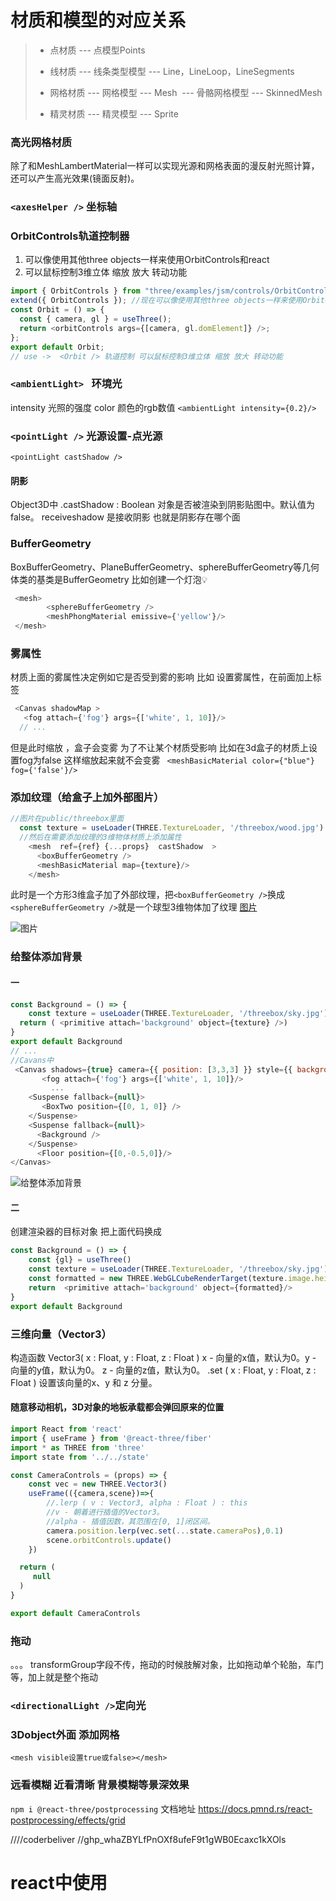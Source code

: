 # 材质和模型的对应关系

> - 点材质 ---  点模型Points
>
> - 线材质 ---  线条类型模型  ---  Line，LineLoop，LineSegments 
> - 网格材质  ---  网格模型  ---  Mesh
>  ​                 ---  骨骼网格模型  ---  SkinnedMesh
> - 精灵材质  ---  精灵模型 ---  Sprite
>
### 高光网格材质   <meshPhongMaterial />
除了和MeshLambertMaterial一样可以实现光源和网格表面的漫反射光照计算，还可以产生高光效果(镜面反射)。

### `<axesHelper />` 坐标轴
### OrbitControls轨道控制器
1. 可以像使用其他three objects一样来使用OrbitControls和react
2. 可以鼠标控制3维立体 缩放 放大 转动功能
```javascript
import { OrbitControls } from "three/examples/jsm/controls/OrbitControls";
extend({ OrbitControls }); //现在可以像使用其他three objects一样来使用OrbitControls和react
const Orbit = () => {
  const { camera, gl } = useThree();
  return <orbitControls args={[camera, gl.domElement]} />;
};
export default Orbit;
// use ->  <Orbit /> 轨道控制 可以鼠标控制3维立体 缩放 放大 转动功能
```
### `<ambientLight> ` 环境光
intensity 光照的强度 color 颜色的rgb数值  `<ambientLight intensity={0.2}/>`

###  `<pointLight />` 光源设置-点光源
`<pointLight castShadow />` 
#### 阴影
Object3D中  .castShadow : Boolean  对象是否被渲染到阴影贴图中。默认值为false。
receiveshadow 是接收阴影  也就是阴影存在哪个面

### BufferGeometry
BoxBufferGeometry、PlaneBufferGeometry、sphereBufferGeometry等几何体类的基类是BufferGeometry
比如创建一个灯泡💡

```js
 <mesh>
        <sphereBufferGeometry />
        <meshPhongMaterial emissive={'yellow'}/>
 </mesh>
```

### <fog /> 雾属性
材质上面的雾属性决定例如它是否受到雾的影响
比如  设置雾属性，在前面加上标签
```js
 <Canvas shadowMap >
   <fog attach={'fog'} args={['white', 1, 10]}/>
  // ...
```
但是此时缩放 ，盒子会变雾  为了不让某个材质受影响 比如在3d盒子的材质上设置fog为false 这样缩放起来就不会变雾
` <meshBasicMaterial color={"blue"} fog={'false'}/>`
### 添加纹理（给盒子上加外部图片）
```javascript
//图片在public/threebox里面
  const texture = useLoader(THREE.TextureLoader, '/threebox/wood.jpg')
  //然后在需要添加纹理的3维物体材质上添加属性
    <mesh  ref={ref} {...props}  castShadow  >
      <boxBufferGeometry />
      <meshBasicMaterial map={texture}/>
    </mesh>
```
此时是一个方形3维盒子加了外部纹理，把`<boxBufferGeometry />`换成`<sphereBufferGeometry />`就是一个球型3维物体加了纹理
[图片](./public/mdgif/sphereBufferGeometry-TextureLoader.gif)

![图片](./public/mdgif/sphereBufferGeometry-TextureLoader.gif)

### 给整体添加背景
#### 一
```javascript
const Background = () => {
    const texture = useLoader(THREE.TextureLoader, '/threebox/sky.jpg')
  return ( <primitive attach='background' object={texture} />)
}
export default Background
// ...
//Cavans中
 <Canvas shadows={true} camera={{ position: [3,3,3] }} style={{ background: "red" }}>
       <fog attach={'fog'} args={['white', 1, 10]}/>
         ...
    <Suspense fallback={null}>
       <BoxTwo position={[0, 1, 0]} />
    </Suspense>
    <Suspense fallback={null}>
      <Background />
    </Suspense>
      <Floor position={[0,-0.5,0]}/>
</Canvas>
```
![给整体添加背景](./public/mdgif/background.gif)

#### 二 
创建渲染器的目标对象
把上面代码换成
```javascript
const Background = () => {
    const {gl} = useThree()
    const texture = useLoader(THREE.TextureLoader, '/threebox/sky.jpg')
    const formatted = new THREE.WebGLCubeRenderTarget(texture.image.height).fromEquirectangularTexture(gl,texture)
    return  <primitive attach='background' object={formatted}/>
}
export default Background
```
### 三维向量（Vector3）
构造函数
Vector3( x : Float, y : Float, z : Float )
x - 向量的x值，默认为0。y - 向量的y值，默认为0。 z - 向量的z值，默认为0。
.set ( x : Float, y : Float, z : Float ) 设置该向量的x、y 和 z 分量。
#### 随意移动相机，3D对象的地板承载都会弹回原来的位置
```javascript
import React from 'react'
import { useFrame } from '@react-three/fiber'
import * as THREE from 'three'
import state from '../../state'

const CameraControls = (props) => {
    const vec = new THREE.Vector3()
    useFrame(({camera,scene})=>{
        //.lerp ( v : Vector3, alpha : Float ) : this
        //v - 朝着进行插值的Vector3。
        //alpha - 插值因数，其范围在[0, 1]闭区间。
        camera.position.lerp(vec.set(...state.cameraPos),0.1)
        scene.orbitControls.update()
    })

  return (
     null
  )
}

export default CameraControls
```

### 拖动
<Dragable transformGroup>。。。</Dragable> transformGroup字段不传，拖动的时候肢解对象，比如拖动单个轮胎，车门等，加上就是整个拖动

### `<directionalLight />`定向光
### 3Dobject外面 添加网格
`<mesh visible设置true或false></mesh>`
### 远看模糊 近看清晰 背景模糊等景深效果
`npm i @react-three/postprocessing`
文档地址 https://docs.pmnd.rs/react-postprocessing/effects/grid

////coderbeliver //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

# react中使用
